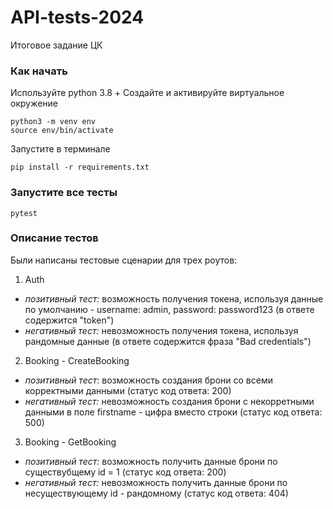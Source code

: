 # API-tests-2024
Итоговое задание ЦК

### Как начать
Используйте python 3.8 + Создайте и активируйте виртуальное окружение
~~~
python3 -m venv env
source env/bin/activate
~~~
Запустите в терминале
~~~
pip install -r requirements.txt
~~~
### Запустите все тесты
~~~
pytest
~~~

### Описание тестов
Были написаны тестовые сценарии для трех роутов:
1. Auth
- _позитивный тест:_ возможность получения токена, используя данные по умолчанию - username: admin, password: password123 (в ответе содержится "token")
- _негативный тест:_ невозможность получения токена, используя рандомные данные (в ответе содержится фраза "Bad credentials")
2. Booking - CreateBooking
- _позитивный тест_: возможность создания брони со всеми корректными данными (статус код ответа: 200)
- _негативный тест:_ невозможность создания брони с некорретными данными в поле firstname - цифра вместо строки (статус код ответа: 500)
3. Booking - GetBooking
- _позитивный тест:_ возможность получить данные брони по существубщему id = 1 (статус код ответа: 200)
- _негативный тест:_ невозможность получить данные брони по несуществующему id - рандомному (статус код ответа: 404)
